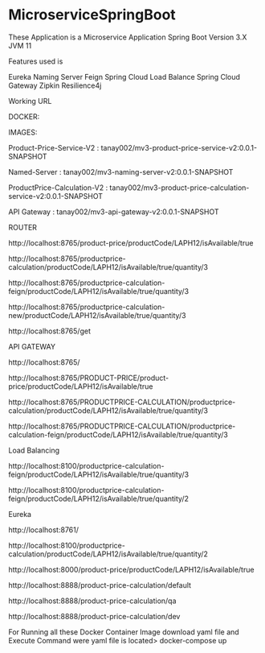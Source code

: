 # MicroserviceSpringBoot

These Application is a Microservice Application 
Spring Boot Version 3.X
JVM 11

Features used is 

Eureka Naming Server
Feign 
Spring Cloud Load Balance
Spring Cloud Gateway
Zipkin
Resilience4j

Working URL

DOCKER:

IMAGES:

Product-Price-Service-V2  : tanay002/mv3-product-price-service-v2:0.0.1-SNAPSHOT

Named-Server : tanay002/mv3-naming-server-v2:0.0.1-SNAPSHOT

ProductPrice-Calculation-V2 : tanay002/mv3-product-price-calculation-service-v2:0.0.1-SNAPSHOT

API Gateway : tanay002/mv3-api-gateway-v2:0.0.1-SNAPSHOT


ROUTER

http://localhost:8765/product-price/productCode/LAPH12/isAvailable/true

http://localhost:8765/productprice-calculation/productCode/LAPH12/isAvailable/true/quantity/3

http://localhost:8765/productprice-calculation-feign/productCode/LAPH12/isAvailable/true/quantity/3

http://localhost:8765/productprice-calculation-new/productCode/LAPH12/isAvailable/true/quantity/3

http://localhost:8765/get

API GATEWAY

http://localhost:8765/

http://localhost:8765/PRODUCT-PRICE/product-price/productCode/LAPH12/isAvailable/true

http://localhost:8765/PRODUCTPRICE-CALCULATION/productprice-calculation/productCode/LAPH12/isAvailable/true/quantity/3

http://localhost:8765/PRODUCTPRICE-CALCULATION/productprice-calculation-feign/productCode/LAPH12/isAvailable/true/quantity/3


Load Balancing

http://localhost:8100/productprice-calculation-feign/productCode/LAPH12/isAvailable/true/quantity/3

http://localhost:8100/productprice-calculation-feign/productCode/LAPH12/isAvailable/true/quantity/2

Eureka

http://localhost:8761/


http://localhost:8100/productprice-calculation/productCode/LAPH12/isAvailable/true/quantity/2

http://localhost:8000/product-price/productCode/LAPH12/isAvailable/true

http://localhost:8888/product-price-calculation/default

http://localhost:8888/product-price-calculation/qa

http://localhost:8888/product-price-calculation/dev


For Running all these Docker Container Image download yaml file 
and Execute Command were yaml file is located> docker-compose up 
